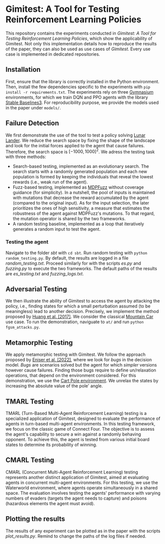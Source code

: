 # Gimitest: A Tool for Testing Reinforcement Learning Policies
This repository contains the experiments conducted in *Gimitest: A Tool for Testing Reinforcement Learning Policies*, which show the applicability of Gimitest.
Not only this implementation details how to reproduce the results of the paper, they can also be used as use cases of *Gimitest*.
Every use case is implemented in dedicated repositories.

## Installation

First, ensure that the library is correctly installed in the Python environment.
Then, install the few dependencies specific to the experiments with `pip install -r requirements.txt`.
The experiments rely on three [Gymnasium](https://gymnasium.farama.org/) environments, for which we train DQN and PPO agents with the library [Stable Baselines3](https://github.com/DLR-RM/stable-baselines3).
For reproducibility purpose, we provide the models used in the paper under `models/`.

## Failure Detection

We first demonstrate the use of the tool to test a policy solving [Lunar Lander](https://gymnasium.farama.org/environments/box2d/lunar_lander/).
We reduce the search space by fixing the shape of the landscape and look for the initial forces applied to the agent that cause failures.
Therefore, the search space is $[-1000, 1000]^2$.
We adress the testing task with three methods:
 - Search-based testing, implemented as an evolutionary search.
 The search starts with a randomly generated population and each new population is formed by keeping the individuals that reveal the lowest rewards (i.e., weak run of the agent).
 - Fuzz-based testing, implemented as [MDPFuzz](https://sites.google.com/view/mdpfuzz/abstract) without coverage guidance (for simplicity).
 In a nutshell, the pool of inputs is maintained with mutations that decrease the reward accumulated by the agent (compared to the original input).
 As for the input selection, the later prioritizes the ones of high sensitivity, a measure that estimates the robustness of the agent against MDPFuzz's mutations.
 To that regard, the mutation operator is shared by the two frameworks.
 - A random testing baseline, implemented as a loop that iteratively generates a random input to test the agent.

### Testing the agent

Navigate to the folder *sbt* with `cd sbt`.
Run random testing with `python random_testing.py`.
By default, the results are logged in a file *random_testing.txt*.
Proceed similarly for with the scripts *es.py* and *fuzzing.py* to execute the two frameworks.
The default paths of the results are *es_testing.txt* and *fuzzing_logs.txt*.

## Adversarial Testing

We then illustrate the ability of Gimitest to access the agent by attacking the policy, i.e., finding states for which a small perturbation assumed (to be meaningless) lead to another decision.
Precisely, we implement the method proposed by [Huang et al. \[2017\]](https://arxiv.org/abs/1702.02284).
We consider the classical [Mountain Car](https://gymnasium.farama.org/environments/classic_control/mountain_car/) use case.
To run the demonstration, naviguate to `at/` and run `python fgsm_attacks.py`.

## Metamorphic Testing

We apply metamorphic testing with Gimitest.
We follow the approach proposed by [Eniser et al. \[2022\]](https://dl.acm.org/doi/abs/10.1145/3533767.3534392), where we look for *bugs* in the decision model.
*Bugs* are scenarios solved but the agent for which *simpler* versions however cause failures.
Finding those bugs require to define un/relaxation operations, that depend on the environment considered.
For this demonstration, we use the [Cart Pole environment](https://gymnasium.farama.org/environments/classic_control/cart_pole/).
We unrelax the states by increasing the absolute value of the pole' angle.

## TMARL Testing
TMARL (Turn-Based Multi-Agent Reinforcement Learning) testing is a specialized application of Gimitest, designed to evaluate the performance of agents in turn-based multi-agent environments. In this testing framework, we focus on the classic game of Connect Four. The objective is to assess the agent's capability to secure a win against a randomly behaving opponent. To achieve this, the agent is tested from various initial board states to determine its probability of winning.


## CMARL Testing
CMARL (Concurrent Multi-Agent Reinforcement Learning) testing represents another distinct application of Gimitest, aimed at evaluating agents in concurrent multi-agent environments. For this testing, we use the Waterworld environment, where agents operate simultaneously in a shared space. The evaluation involves testing the agents' performance with varying numbers of evaders (targets the agent needs to capture) and poisons (hazardous elements the agent must avoid). 

## Plotting the results

The results of any experiment can be plotted as in the paper with the scripts *plot_results.py*.
Remind to change the paths of the log files if needed.

